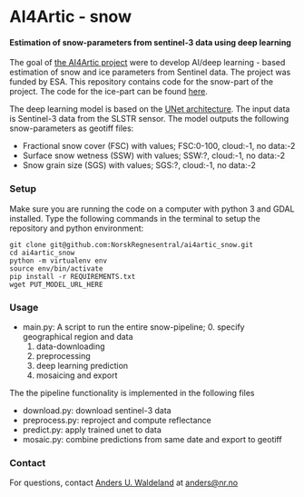 # AI4Artic - snow   
#### Estimation of snow-parameters from sentinel-3 data using deep learning

The goal of [the AI4Artic project](https://www.esa.int/Applications/Observing_the_Earth/Using_artificial_intelligence_to_automate_sea-ice_charting)
were to develop AI/deep learning - based estimation of snow and ice parameters from 
Sentinel data. The project was funded by ESA. 
This repository contains code for the snow-part of the project. The code for the ice-part can be found [here]().


The deep learning model is based on the [UNet architecture](https://arxiv.org/abs/1505.04597). The input data is Sentinel-3 data from the SLSTR sensor. The model outputs the following snow-parameters as geotiff files:
- Fractional snow cover (FSC) with values; FSC:0-100, cloud:-1, no data:-2
- Surface snow wetness (SSW)  with values; SSW:?, cloud:-1, no data:-2
- Snow grain size (SGS) with values; SGS:?, cloud:-1, no data:-2

### Setup
Make sure you are running the code on a computer with python 3 and GDAL installed. Type the following commands in the terminal to setup the repository and python environment:
    
    git clone git@github.com:NorskRegnesentral/ai4artic_snow.git
    cd ai4artic_snow
    python -m virtualenv env
    source env/bin/activate
    pip install -r REQUIREMENTS.txt
    wget PUT_MODEL_URL_HERE

### Usage

- main.py: A script to run the entire snow-pipeline; 
    0. specify geographical region and data
    1. data-downloading
    2. preprocessing
    3. deep learning prediction 
    4. mosaicing and export 

The the pipeline functionality is implemented in the following files
- download.py: download sentinel-3 data
- preprocess.py: reproject and compute reflectance
- predict.py: apply trained unet to data
- mosaic.py: combine predictions from same date and export to geotiff


### Contact
For questions, contact [Anders U. Waldeland](https://www.nr.no/user-info?query=andersuw) at 
anders@nr.no